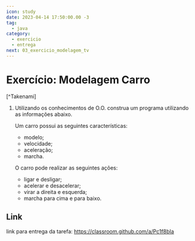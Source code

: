 ```yaml
---
icon: study
date: 2023-04-14 17:50:00.00 -3
tag:
  - java
category:
  - exercicio
  - entrega
next: 03_exercicio_modelagem_tv
---
```


# Exercício: Modelagem Carro

[^Takenami]


1. Utilizando os conhecimentos de O.O. construa um programa utilizando as informações abaixo. 
    
    Um carro possui as seguintes características:
    - modelo;
    - velocidade;
    - aceleração;
    - marcha.

    O carro pode realizar as seguintes ações:
    
    - ligar e desligar;
    - acelerar e desacelerar;
    - virar a direita e esquerda;
    - marcha para cima e para baixo.

## Link

link para entrega da tarefa: https://classroom.github.com/a/Pc1f8bIa

<!-- @include: ../../bib/bib.md -->